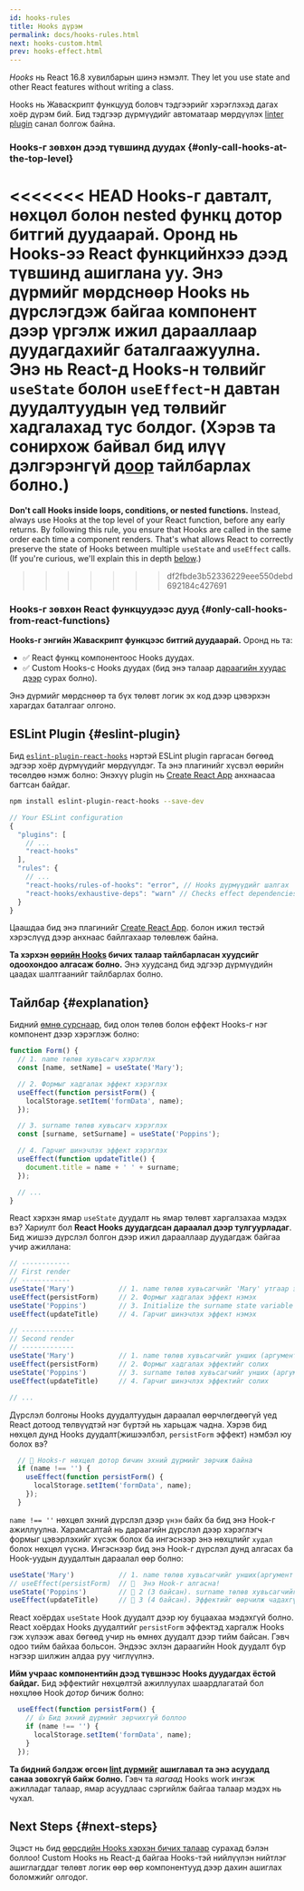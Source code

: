 ```yaml
---
id: hooks-rules
title: Hooks дүрэм
permalink: docs/hooks-rules.html
next: hooks-custom.html
prev: hooks-effect.html
---
```


*Hooks* нь React 16.8 хувилбарын шинэ нэмэлт. They let you use state and other React features without writing a class.

Hooks нь Жаваскрипт функцууд боловч тэдгээрийг хэрэглэхэд дагах хоёр дүрэм бий. Бид тэдгээр дүрмүүдийг автоматаар мөрдүүлэх [linter plugin](https://www.npmjs.com/package/eslint-plugin-react-hooks) санал болгож байна.

### Hooks-г зөвхөн дээд түвшинд дуудах {#only-call-hooks-at-the-top-level}

<<<<<<< HEAD
**Hooks-г давталт, нөхцөл болон nested функц дотор битгий дуудаарай.** Оронд нь Hooks-ээ React функцийнхээ дээд түвшинд ашиглана уу. Энэ дүрмийг мөрдснөөр Hooks нь дүрслэгдэж байгаа компонент дээр үргэлж ижил дарааллаар дуудагдахийг баталгаажуулна. Энэ нь React-д Hooks-н төлвийг `useState` болон `useEffect`-н давтан дуудалтуудын үед төлвийг хадгалахад тус болдог. (Хэрэв та сонирхож байвал бид илүү дэлгэрэнгүй [доор](#explanation) тайлбарлах болно.)
=======
**Don't call Hooks inside loops, conditions, or nested functions.** Instead, always use Hooks at the top level of your React function, before any early returns. By following this rule, you ensure that Hooks are called in the same order each time a component renders. That's what allows React to correctly preserve the state of Hooks between multiple `useState` and `useEffect` calls. (If you're curious, we'll explain this in depth [below](#explanation).)
>>>>>>> df2fbde3b52336229eee550debd692184c427691

### Hooks-г зөвхөн React функцуудээс дууд {#only-call-hooks-from-react-functions}

**Hooks-г энгийн Жаваскрипт функцээс битгий дуудаарай.** Оронд нь та:

* ✅ React функц компонентоос Hooks дуудах.
* ✅ Custom Hooks-с Hooks дуудах (бид энэ талаар [дараагийн хуудас дээр](/docs/hooks-custom.html) сурах болно).

Энэ дүрмийг мөрдснөөр та бүх төлөвт логик эх код дээр цэвэрхэн харагдах баталгааг олгоно.

## ESLint Plugin {#eslint-plugin}

Бид [`eslint-plugin-react-hooks`](https://www.npmjs.com/package/eslint-plugin-react-hooks) нэртэй ESLint plugin гаргасан бөгөөд эдгээр хоёр дүрмүүдийг мөрдүүлдэг. Та энэ плагинийг хүсвэл өөрийн төсөлдөө нэмж болно:
Энэхүү plugin нь [Create React App](/docs/create-a-new-react-app.html#create-react-app) анхнаасаа багтсан байдаг.

```bash
npm install eslint-plugin-react-hooks --save-dev
```

```js
// Your ESLint configuration
{
  "plugins": [
    // ...
    "react-hooks"
  ],
  "rules": {
    // ...
    "react-hooks/rules-of-hooks": "error", // Hooks дүрмүүдийг шалгах
    "react-hooks/exhaustive-deps": "warn" // Checks effect dependencies
  }
}
```
Цаашдаа бид энэ плагинийг [Create React App](/docs/create-a-new-react-app.html#create-react-app). болон ижил төстэй хэрэслүүд дээр анхнаас байлгахаар төлөвлөж байна.

**Та хэрхэн [өөрийн Hooks](/docs/hooks-custom.html) бичих талаар тайлбарласан хуудсийг одоохондоо алгасаж болно.** Энэ хуудсанд бид эдгээр дүрмүүдийн цаадах шалтгаанийг тайлбарлах болно.

## Тайлбар {#explanation}

Бидний [өмнө сурснаар](/docs/hooks-state.html#tip-using-multiple-state-variables), бид олон төлөв болон еффект Hooks-г нэг компонент дээр хэрэглэж болно:

```js
function Form() {
  // 1. name төлөв хувьсагч хэрэглэх
  const [name, setName] = useState('Mary');

  // 2. Формыг хадгалах эффект хэрэглэх
  useEffect(function persistForm() {
    localStorage.setItem('formData', name);
  });

  // 3. surname төлөв хувьсагч хэрэглэх
  const [surname, setSurname] = useState('Poppins');

  // 4. Гарчиг шинэчлэх эффект хэрэглэх
  useEffect(function updateTitle() {
    document.title = name + ' ' + surname;
  });

  // ...
}
```

React хэрхэн ямар `useState` дуудалт нь ямар төлөвт харгалзахаа мэдэх вэ? Хариулт бол **React Hooks дуудагдсан дараалал дээр тулгуурладаг**. Бид жишээ дүрслэл болгон дээр ижил дарааллаар дуудагдаж байгаа учир ажиллана:

```js
// ------------
// First render
// ------------
useState('Mary')           // 1. name төлөв хувьсагчийг 'Mary' утгаар эхлүүлэх
useEffect(persistForm)     // 2. Формыг хадгалах эффект нэмэх
useState('Poppins')        // 3. Initialize the surname state variable with 'Poppins'
useEffect(updateTitle)     // 4. Гарчиг шинэчлэх эффект нэмэх

// -------------
// Second render
// -------------
useState('Mary')           // 1. name төлөв хувьсагчийг унших (аргументийг ашиглагдахгүй)
useEffect(persistForm)     // 2. Формыг хадгалах эффектийг солих
useState('Poppins')        // 3. surname төлөв хувьсагчийг унших (аргументийг ашиглахгүй)
useEffect(updateTitle)     // 4. Гарчиг шинэчлэх эффектийг солих

// ...
```

Дүрслэл болгоны Hooks дуудалтуудын дараалал өөрчлөгдөөгүй үед React дотоод төлвүүдтэй нэг бүртэй нь харьцаж чадна. Хэрэв бид нөхцөл дунд Hooks дуудалт(жишээлбэл, `persistForm` эффект) нэмбэл юу болох вэ?

```js
  // 🔴 Hooks-г нөхцөл дотор бичин эхний дүрмийг зөрчиж байна
  if (name !== '') {
    useEffect(function persistForm() {
      localStorage.setItem('formData', name);
    });
  }
```

`name !== ''` нөхцөл эхний дүрслэл дээр `үнэн` байх ба бид энэ Hook-г ажиллуулна. Харамсалтай нь дараагийн дүрслэл дээр хэрэглэгч формыг цэвэрлэхийг хүсэж болох ба ингэснээр энэ нөхцлийг `худал` болох нөхцөл үүснэ. Ингэснээр бид энэ Hook-г дүрслэл дунд алгасах ба Hook-уудын дуудалтын дараалал өөр болно:

```js
useState('Mary')           // 1. name төлөв хувьсагчийг унших(аргумент ашиглагдахгүй)
// useEffect(persistForm)  // 🔴  Энэ Hook-г алгасна!
useState('Poppins')        // 🔴 2 (3 байсан). surname төлөв хувьсагчийг уншиж чадахгүй
useEffect(updateTitle)     // 🔴 3 (4 байсан). Эффектийг өөрчилж чадахгүй
```

React хоёрдах `useState` Hook дуудалт дээр юу буцаахаа мэдэхгүй болно. React хоёрдах Hooks дуудалтийг `persistForm` эффектэд харгалж Hooks гэж хүлээж авах бөгөөд учир нь өмнөх дуудалт дээр тийм байсан. Гэвч одоо тийм байхаа больсон. Эндээс эхлэн дараагийн Hook дуудалт бүр нэгээр шилжин алдаа руу чиглүүлнэ.

**Ийм учраас компонентийн дээд түвшнээс Hooks дуудагдах ёстой байдаг.** Бид эффектийг нөхцөлтэй ажиллуулах шаардлагатай бол нөхцлөө Hook *дотор* бичиж болно:

```js
  useEffect(function persistForm() {
    // 👍 Бид эхний дүрмийг зөрчихгүй боллоо
    if (name !== '') {
      localStorage.setItem('formData', name);
    }
  });
```

**Та бидний бэлдэж өгсөн [lint дүрмийг](https://www.npmjs.com/package/eslint-plugin-react-hooks) ашиглавал та энэ асуудалд санаа зовохгүй байж болно.** Гэвч та *яагаад* Hooks work ингэж ажилладаг талаар, ямар асуудлаас сэргийлж байгаа талаар мэдэх нь чухал.

## Next Steps {#next-steps}

Эцэст нь бид [өөрсдийн Hooks хэрхэн бичих талаар](/docs/hooks-custom.html) сурахад бэлэн боллоо! Custom Hooks нь React-д байгаа Hooks-тэй нийлүүлэн нийтлэг ашиглагддаг төлөвт логик өөр өөр компонентууд дээр дахин ашиглах боломжийг олгодог.
